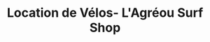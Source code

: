 ---
title: "Location de Vélos- L'Agréou Surf Shop"
url: /seignosse/location-de-velos-lagreou-surf-shop/
shop: vélo
---